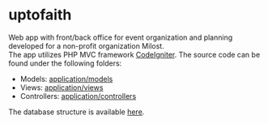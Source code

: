 # uptofaith

Web app with front/back office for event organization and planning developed for a non-profit organization Milost.\
The app utilizes PHP MVC framework [CodeIgniter](https://www.codeigniter.com/).
The source code can be found under the following folders:
- Models: [application/models](https://github.com/maros-ross99/uptofaith/tree/master/application/models)
- Views: [application/views](https://github.com/maros-ross99/uptofaith/tree/master/application/views)
- Controllers: [application/controllers](https://github.com/maros-ross99/uptofaith/tree/master/application/controllers)

The database structure is available [here](https://github.com/maros-ross99/uptofaith/blob/master/uptofaith_structure.sql).
